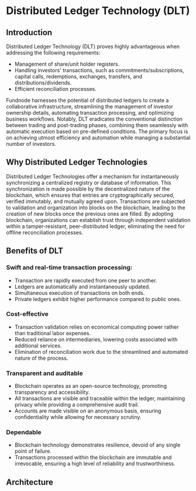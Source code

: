 # Distributed Ledger Technology (DLT)

## Introduction
Distributed Ledger Technology (DLT) proves highly advantageous when addressing the following requirements:
- Management of share/unit holder registers.
- Handling investors' transactions, such as commitments/subscriptions, capital calls, redemptions, exchanges, transfers, and distributions/dividends.
- Efficient reconciliation processes.

Fundnode harnesses the potential of distributed ledgers to create a collaborative infrastructure, streamlining the management of investor ownership details, automating transaction processing, and optimizing business workflows. 
Notably, DLT eradicates the conventional distinction between trading and post-trading phases, combining them seamlessly with automatic execution based on pre-defined conditions.
The primary focus is on achieving utmost efficiency and automation while managing a substantial number of investors.

## Why Distributed Ledger Technologies
Distributed Ledger Technologies offer a mechanism for instantaneously synchronizing a centralized registry or database of information.
This synchronization is made possible by the decentralized nature of the blockchain, which ensures that entries are cryptographically secured, verified immutably, and mutually agreed upon.
Transactions are subjected to validation and organization into blocks on the blockchain, leading to the creation of new blocks once the previous ones are filled. By adopting blockchain,
organizations can establish trust through independent validation within a tamper-resistant, peer-distributed ledger, eliminating the need for offline reconciliation processes.

## Benefits of DLT
### Swift and real-time transaction processing:
- Transaction are rapidly executed from one peer to another.
- Ledgers are automatically and instantaneously updated.
- Simultaneous execution of transactions on both ends.
- Private ledgers exhibit higher performance compared to public ones.

### Cost-effective
- Transaction validation relies on economical computing power rather than traditional labor expenses.
- Reduced reliance on intermediaries, lowering costs associated with additional services.
- Elimination of reconciliation work due to the streamlined and automated nature of the process.

### Transparent and auditable
- Blockchain operates as an open-source technology, promoting transparency and accessibility.
- All transactions are visible and traceable within the ledger, maintaining privacy while providing a comprehensive audit trail.
- Accounts are made visible on an anonymous basis, ensuring confidentiality while allowing for necessary scrutiny.

### Dependable
- Blockchain technology demonstrates resilience, devoid of any single point of failure.
- Transactions processed within the blockchain are immutable and irrevocable, ensuring a high level of reliability and trustworthiness.

## Architecture
